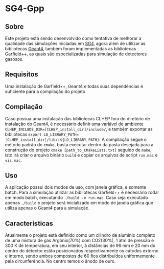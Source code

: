 # SG4-Gpp
## Sobre
  Este projeto está sendo desenvolvido como tentativa de melhorar a qualidade das simulações iniciadas em [SG4](https://github.com/vvfigueira/SG4-Gpp), agora além de utilizar as bibliotecas [Geant4](https://geant4.web.cern.ch/), também foram implementadas as bibliotecas [Garfield++](https://garfieldpp.web.cern.ch/garfieldpp/), as quais são especializadas para simulação de detectores gasosos.
## Requisitos
  Uma instalação de Garfield++, Geant4 e todas suas dependências é suficiente para a compilação do projeto
## Compilação
  Caso possua uma instalação das bibliotecas CLHEP fora do diretório de instalação do Geant4, é necessário definir uma variável de ambiente `CLHEP_INCLUDE_DIR=[CLHEP_install_dir]/include/`, e também exportar as bibliotecas `export LD_LIBRARY_PATH=[CLHEP_install_dir]/lib/:${LD_LIBRARY_PATH}`.
  A compilação segue o método padrão do `cmake`, basta executar dentro da pasta desejada para a construção do projeto `cmake [path_to_CMakeLists.txt]` seguido de `make`, isto irá criar o arquivo binário `build` e copiar os arquivos de script `run.mac` e `vis.mac`.
## Uso
  A aplicação possui dois modos de uso, com janela gráfica, e somente batch. Para a simulação utilizar as bibliotecas Garfield++ é necessário rodar em modo batch, executando `./build -m run.mac`. Caso seja executado apenas `./build` o projeto será inicializado em modo de janela gráfica que utiliza apenas o Geant4 para a simulação.
## Características
  Atualmente o projeto está definido como um cilindro de alumínio completo de uma mistura de gás Argônio(70%) com CO2(30%), 1 atm de pressão e 300 K de temperatura, em seu interior, à distâncias de 96 mm e 20 mm do centro do detector estâo posicionados respectivamente os cátodos externo e interno, sendo ambos compostos de 60 fios distribuídos uniformemente pela circunferência. No centro temos o ânodo de ouro.
